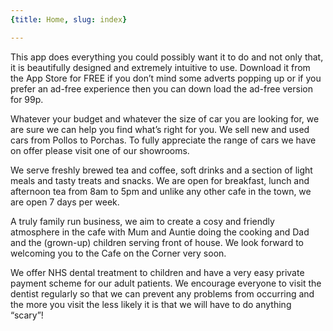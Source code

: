 ```yaml
---
{title: Home, slug: index}

---
```

This app does everything you could possibly want it to do and not only that, it is beautifully designed and extremely intuitive to use. Download it from the App Store for FREE if you don’t mind some adverts popping up or if you prefer an ad-free experience then you can down load the ad-free version for 99p.

Whatever your budget and whatever the size of car you are looking for, we are sure we can help you find what’s right for you. We sell new and used cars from Pollos to Porchas. To fully appreciate the range of cars we have on offer please visit one of our showrooms.

We serve freshly brewed tea and coffee, soft drinks and a section of light meals and tasty treats and snacks. We are open for breakfast, lunch and afternoon tea from 8am to 5pm and unlike any other cafe in the town, we are open 7 days per week.
 
A truly family run business, we aim to create a cosy and friendly atmosphere in the cafe with Mum and Auntie doing the cooking and Dad and the (grown-up) children serving front of house. We look forward to welcoming you to the Cafe on the Corner very soon.

We offer NHS dental treatment to children and have a very easy private payment scheme for our adult patients. We encourage everyone to visit the dentist regularly so that we can prevent any problems from occurring and the more you visit the less likely it is that we will have to do anything “scary”!
